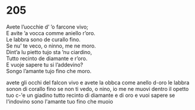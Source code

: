 # 205
  
Avete l’uocchie d’ ’o farcone vivo;  
E avite ’a vocca comme aniello r’oro.  
Le labbra sono de curallo fino.  
Se nu’ te veco, o ninno, me ne moro.  
Dint’a lu pietto tujo sta ’nu ciardino,  
Tutto recinto de diamante e r’oro.  
E vuoje sapere tu si l’addevino?  
Songo l’amante tujo fino che moro.

avete gli occhi del falcon vivo 
e avete la obbca come anello d-oro
le labbra sonon di corallo fino
se non ti vedo, o nino, io me ne muovi
dentro il opetto tuo c-'e un giadino
tutto recinto di diamante e di oro
e vuoi sapere se l'indovino
sono l'amante tuo fino che muoio
